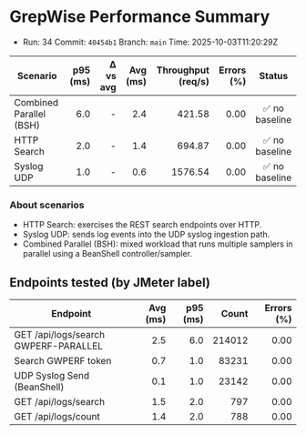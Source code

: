 # GrepWise Performance Summary
- Run: 34  Commit: `40454b1`  Branch: `main`  Time: 2025-10-03T11:20:29Z

| Scenario | p95 (ms) | Δ vs avg | Avg (ms) | Throughput (req/s) | Errors (%) | Status |
|---|---:|---:|---:|---:|---:|:--:|
| Combined Parallel (BSH) | 6.0 | - | 2.4 | 421.58 | 0.00 | ✅ no baseline |
| HTTP Search | 2.0 | - | 1.4 | 694.87 | 0.00 | ✅ no baseline |
| Syslog UDP | 1.0 | - | 0.6 | 1576.54 | 0.00 | ✅ no baseline |

### About scenarios

- HTTP Search: exercises the REST search endpoints over HTTP.
- Syslog UDP: sends log events into the UDP syslog ingestion path.
- Combined Parallel (BSH): mixed workload that runs multiple samplers in parallel using a BeanShell controller/sampler.

## Endpoints tested (by JMeter label)

| Endpoint | Avg (ms) | p95 (ms) | Count | Errors (%) |
|---|---:|---:|---:|---:|
| GET /api/logs/search GWPERF-PARALLEL | 2.5 | 6.0 | 214012 | 0.00 |
| Search GWPERF token | 0.7 | 1.0 | 83231 | 0.00 |
| UDP Syslog Send (BeanShell) | 0.1 | 1.0 | 23142 | 0.00 |
| GET /api/logs/search | 1.5 | 2.0 | 797 | 0.00 |
| GET /api/logs/count | 1.4 | 2.0 | 788 | 0.00 |

